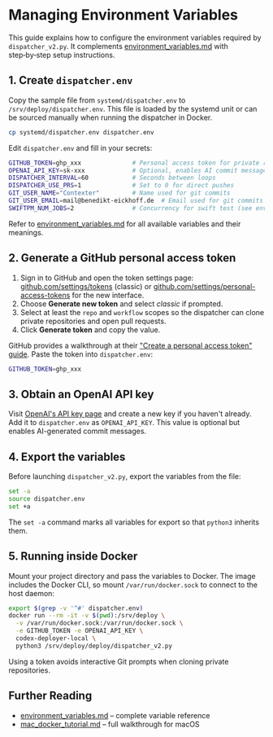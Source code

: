# Managing Environment Variables

This guide explains how to configure the environment variables required by `dispatcher_v2.py`.
It complements [environment_variables.md](environment_variables.md) with step‑by‑step setup instructions.

## 1. Create `dispatcher.env`

Copy the sample file from `systemd/dispatcher.env` to `/srv/deploy/dispatcher.env`.
This file is loaded by the systemd unit or can be sourced manually when running the dispatcher in Docker.

```bash
cp systemd/dispatcher.env dispatcher.env
```

Edit `dispatcher.env` and fill in your secrets:

```bash
GITHUB_TOKEN=ghp_xxx              # Personal access token for private repos and PRs
OPENAI_API_KEY=sk-xxx             # Optional, enables AI commit messages
DISPATCHER_INTERVAL=60            # Seconds between loops
DISPATCHER_USE_PRS=1              # Set to 0 for direct pushes
GIT_USER_NAME="Contexter"         # Name used for git commits
GIT_USER_EMAIL=mail@benedikt-eickhoff.de  # Email used for git commits
SWIFTPM_NUM_JOBS=2                # Concurrency for swift test (see environment_variables.md)
```

Refer to [environment_variables.md](environment_variables.md) for all available variables and their meanings.

## 2. Generate a GitHub personal access token

1. Sign in to GitHub and open the token settings page:
   [github.com/settings/tokens](https://github.com/settings/tokens) (classic) or
   [github.com/settings/personal-access-tokens](https://github.com/settings/personal-access-tokens)
   for the new interface.
2. Choose **Generate new token** and select *classic* if prompted.
3. Select at least the `repo` and `workflow` scopes so the dispatcher can clone
   private repositories and open pull requests.
4. Click **Generate token** and copy the value.

GitHub provides a walkthrough at their
["Create a personal access token" guide](https://docs.github.com/en/authentication/keeping-your-account-and-data-secure/creating-a-personal-access-token).
Paste the token into `dispatcher.env`:

```bash
GITHUB_TOKEN=ghp_xxx
```

## 3. Obtain an OpenAI API key

Visit [OpenAI's API key page](https://platform.openai.com/account/api-keys) and
create a new key if you haven't already. Add it to `dispatcher.env` as
`OPENAI_API_KEY`. This value is optional but enables AI-generated commit
messages.

## 4. Export the variables

Before launching `dispatcher_v2.py`, export the variables from the file:

```bash
set -a
source dispatcher.env
set +a
```

The `set -a` command marks all variables for export so that `python3` inherits them.

## 5. Running inside Docker

Mount your project directory and pass the variables to Docker. The image includes
the Docker CLI, so mount `/var/run/docker.sock` to connect to the host daemon:

```bash
export $(grep -v '^#' dispatcher.env)
docker run --rm -it -v $(pwd):/srv/deploy \
  -v /var/run/docker.sock:/var/run/docker.sock \
  -e GITHUB_TOKEN -e OPENAI_API_KEY \
  codex-deployer-local \
  python3 /srv/deploy/deploy/dispatcher_v2.py
```

Using a token avoids interactive Git prompts when cloning private repositories.

## Further Reading

- [environment_variables.md](environment_variables.md) – complete variable reference
- [mac_docker_tutorial.md](mac_docker_tutorial.md) – full walkthrough for macOS

